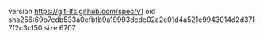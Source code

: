 version https://git-lfs.github.com/spec/v1
oid sha256:69b7edb533a0efbfb9a19993dcde02a2c01d4a521e9943014d2d3717f2c3c150
size 6707
